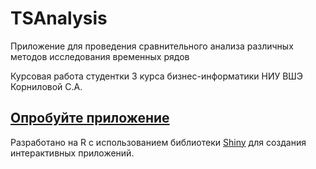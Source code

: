 # TSAnalysis
Приложение для проведения сравнительного анализа различных методов исследования временных рядов

Курсовая работа
студентки 3 курса бизнес-информатики НИУ ВШЭ
Корниловой С.А.

## <a href="https://kornilova.shinyapps.io/TSAnalysis/" target="_blank">Опробуйте приложение</a>

Разработано на R с использованием библиотеки <a href="http://shiny.rstudio.com/" target="_blank">Shiny</a> для создания интерактивных приложений. 
